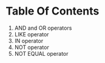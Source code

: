 # Table Of Contents
1. AND and OR operators
2. LIKE operator
3. IN operator
4. NOT operator
5. NOT EQUAL operator
